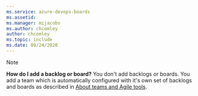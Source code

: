 ```yaml
---
ms.service: azure-devops-boards
ms.assetid: 
ms.manager: mijacobs
ms.author: chcomley
author: chcomley
ms.topic: include
ms.date: 09/24/2020
---
```


 

> [!NOTE]   
> **How do I add a backlog or board?** You don't add backlogs or boards. You add a team which is automatically configured with it's own set of backlogs and boards as described in [About teams and Agile tools](../../organizations/settings/about-teams-and-settings.md).